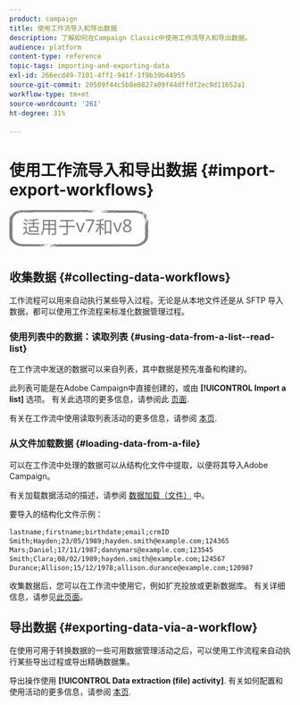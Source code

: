 ```yaml
---
product: campaign
title: 使用工作流导入和导出数据
description: 了解如何在Campaign Classic中使用工作流导入和导出数据。
audience: platform
content-type: reference
topic-tags: importing-and-exporting-data
exl-id: 266ecd49-7101-4ff1-941f-1f9b39b44955
source-git-commit: 20509f44c5b8e0827a09f44dffdf2ec9d11652a1
workflow-type: tm+mt
source-wordcount: '261'
ht-degree: 31%

---
```


# 使用工作流导入和导出数据 {#import-export-workflows}

![](../../assets/common.svg)

## 收集数据 {#collecting-data-workflows}

工作流程可以用来自动执行某些导入过程。无论是从本地文件还是从 SFTP 导入数据，都可以使用工作流程来标准化数据管理过程。

### 使用列表中的数据：读取列表 {#using-data-from-a-list--read-list}

在工作流中发送的数据可以来自列表，其中数据是预先准备和构建的。

此列表可能是在Adobe Campaign中直接创建的，或由 **[!UICONTROL Import a list]** 选项。 有关此选项的更多信息，请参阅此 [页面](../../platform/using/about-generic-imports-exports.md).

有关在工作流中使用读取列表活动的更多信息，请参阅 [本页](../../workflow/using/read-list.md).

### 从文件加载数据 {#loading-data-from-a-file}

可以在工作流中处理的数据可以从结构化文件中提取，以便将其导入Adobe Campaign。

有关加载数据活动的描述，请参阅 [数据加载（文件）](../../workflow/using/data-loading--file-.md) 中。

要导入的结构化文件示例：

```
lastname;firstname;birthdate;email;crmID
Smith;Hayden;23/05/1989;hayden.smith@example.com;124365
Mars;Daniel;17/11/1987;dannymars@example.com;123545
Smith;Clara;08/02/1989;hayden.smith@example.com;124567
Durance;Allison;15/12/1978;allison.durance@example.com;120987
```

收集数据后，您可以在工作流中使用它，例如扩充投放或更新数据库。 有关详细信息，请参见[此页面](../../workflow/using/how-to-use-workflow-data.md)。

## 导出数据 {#exporting-data-via-a-workflow}

在使用可用于转换数据的一些可用数据管理活动之后，可以使用工作流程来自动执行某些导出过程或导出精确数据集。

导出操作使用 **[!UICONTROL Data extraction (file) activity]**. 有关如何配置和使用活动的更多信息，请参阅 [本页](../../workflow/using/extraction--file-.md).

